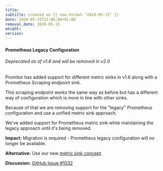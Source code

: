 ```yaml
---
title:
subtitle: created on {{ now.Format "2020-05-15" }}
date: 2020-05-15T12:00:00+01:00
removal_date: 2020-05-15
weight:
version:
---
```


#### Prometheus Legacy Configuration

###### Deprecated as of v1.6 and will be removed in v2.0

Promitor has added support for different metric sinks in v1.6 along with a Prometheus
 Scraping endpoint sink.

This scraping endpoint works the same way as before but has a different way of configuration
 which is more in line with other sinks.

Because of that we are removing support for the "legacy" Prometheus configuration and use
 a unified metric sink approach.

We've added support for Prometheus metric sink while maintaining the legacy approach until
 it's being removed.

**Impact:** Migration is required - Prometheus legacy configuration will no longer be available.

**Alternative:** Use our new [metric sink concept](https://promitor.io/configuration/v1.x/runtime#prometheus-scraping-endpoint).

**Discussion:** [GitHub Issue #1032](https://github.com/tomkerkhove/promitor/issues/1032)
